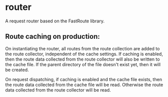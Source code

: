 # router

A request router based on the FastRoute library.

## Route caching on production:

On instantiating the router, all routes from the route collection are added to the route collector,
independent of the cache settings. If caching is enabled, then the route data collected from the
route collector will also be written to the cache file. If the parent directory of the file
doesn't exist yet, then it will be created.

On request dispatching, if caching is enabled and the cache file exists, then the route data
collected from the cache file will be read. Otherwise the route data collected from the route
collector will be read.